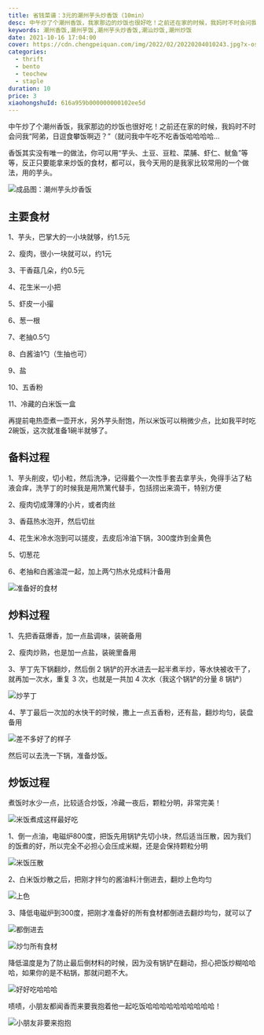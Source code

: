 ```yaml
---
title: 省钱菜谱：3元的潮州芋头炒香饭（10min）
desc: 中午炒了个潮州香饭，我家那边的炒饭也很好吃！之前还在家的时候，我妈时不时会问我“阿弟，日逗食攀饭啊迈？”（就问我中午吃不吃香饭哈哈哈哈…香饭其实没有唯一的做法，你可以用“芋头、土豆、豆粒、菜脯、虾仁、鱿鱼”等等，反正只要能拿来炒饭的食材，都可以，我今天用的是我家比较常用的一个做法，用的芋头。
keywords: 潮州香饭,潮州芋饭,潮州芋头炒香饭,潮汕炒饭,潮州炒饭
date: 2021-10-16 17:04:00
cover: https://cdn.chengpeiquan.com/img/2022/02/20220204010243.jpg?x-oss-process=image/interlace,1
categories:
  - thrift
  - bento
  - teochew
  - staple
duration: 10
price: 3
xiaohongshuId: 616a959b000000000102ee5d
---
```


中午炒了个潮州香饭，我家那边的炒饭也很好吃！之前还在家的时候，我妈时不时会问我“阿弟，日逗食攀饭啊迈？”（就问我中午吃不吃香饭哈哈哈哈…

香饭其实没有唯一的做法，你可以用“芋头、土豆、豆粒、菜脯、虾仁、鱿鱼”等等，反正只要能拿来炒饭的食材，都可以，我今天用的是我家比较常用的一个做法，用的芋头。

![成品图：潮州芋头炒香饭](https://cdn.chengpeiquan.com/img/2022/02/20220204010342.jpg?x-oss-process=image/interlace,1)

## 主要食材

1、芋头，巴掌大的一小块就够，约1.5元

2、瘦肉，很小一块就可以，约1元

3、干香菇几朵，约0.5元

4、花生米一小把

5、虾皮一小撮

6、葱一根

7、老抽0.5勺

8、白酱油1勺（生抽也可）

9、盐

10、五香粉

11、冷藏的白米饭一盒

再提前电热壶煮一壶开水，另外芋头耐饱，所以米饭可以稍微少点，比如我平时吃2碗饭，这次就准备1碗半就够了。

## 备料过程

1、芋头削皮，切小粒，然后洗净，记得戴个一次性手套去拿芋头，免得手沾了粘液会痒，洗芋丁的时候我是用笊篱代替手，包括捞出来滴干，特别方便

2、瘦肉切成薄薄的小片，或者肉丝

3、香菇热水泡开，然后切丝

4、花生米冷水泡到可以搓皮，去皮后冷油下锅，300度炸到金黄色

5、切葱花

6、老抽和白酱油混一起，加上两勺热水兑成料汁备用

![准备好的食材](https://cdn.chengpeiquan.com/img/2022/02/20220204010334.jpg?x-oss-process=image/interlace,1)

## 炒料过程

1、先把香菇爆香，加一点盐调味，装碗备用

2、瘦肉炒熟，也是加一点盐，装碗里备用

3、芋丁先下锅翻炒，然后倒 2 锅铲的开水进去一起半煮半炒，等水快被收干了，就再加一次水，重复 3 次，也就是一共加 4 次水（我这个锅铲的分量 8 锅铲）

![炒芋丁](https://cdn.chengpeiquan.com/img/2022/02/20220204010335.jpg?x-oss-process=image/interlace,1)

4、芋丁最后一次加的水快干的时候，撒上一点五香粉，还有盐，翻炒均匀，装盘备用

![差不多好了的样子](https://cdn.chengpeiquan.com/img/2022/02/20220204010337.jpg?x-oss-process=image/interlace,1)

然后可以去洗一下锅，准备炒饭。

## 炒饭过程

煮饭时水少一点，比较适合炒饭，冷藏一夜后，颗粒分明，非常完美！

![米饭煮成这样最好吃](https://cdn.chengpeiquan.com/img/2022/02/20220204010336.jpg?x-oss-process=image/interlace,1)

1、倒一点油，电磁炉800度，把饭先用锅铲先切小块，然后适当压散，因为我们的饭煮的好，所以完全不必担心会压成米糊，还是会保持颗粒分明

![米饭压散](https://cdn.chengpeiquan.com/img/2022/02/20220204010338.jpg?x-oss-process=image/interlace,1)

2、白米饭炒散之后，把刚才拌匀的酱油料汁倒进去，翻炒上色均匀

![上色](https://cdn.chengpeiquan.com/img/2022/02/20220204010339.jpg?x-oss-process=image/interlace,1)

3、降低电磁炉到300度，把刚才准备好的所有食材都倒进去翻炒均匀，就可以了

![都倒进去](https://cdn.chengpeiquan.com/img/2022/02/20220204010340.jpg?x-oss-process=image/interlace,1)

![炒匀所有食材](https://cdn.chengpeiquan.com/img/2022/02/20220204010341.jpg?x-oss-process=image/interlace,1)

降低温度是为了防止最后倒材料的时候，因为没有锅铲在翻动，担心把饭炒糊哈哈哈，如果你的是不粘锅，那就问题不大。

![好好吃哈哈哈](https://cdn.chengpeiquan.com/img/2022/02/20220204010343.jpg?x-oss-process=image/interlace,1)

啧啧，小朋友都闻香而来要我抱着他一起吃饭哈哈哈哈哈哈哈哈哈哈！

![小朋友非要来抱抱](https://cdn.chengpeiquan.com/img/2022/02/20220204010344.jpg?x-oss-process=image/interlace,1)
